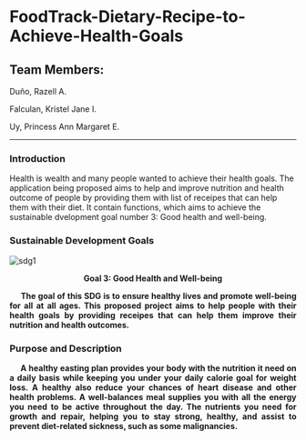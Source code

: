 # FoodTrack-Dietary-Recipe-to-Achieve-Health-Goals

<h2> Team Members:</h2>
<p>Duño, Razell A.</p>
<p>Falculan, Kristel Jane I.</p>
<p>Uy, Princess Ann Margaret E.</p>

***

<h3>Introduction</h3>

<p>Health is wealth and many people wanted to achieve their health goals. The application being proposed aims to help and improve nutrition and health outcome of people by providing them with list of receipes that can help them with their diet. It contain functions, which aims to achieve the sustainable dvelopment goal number 3: Good health and well-being.</p>

<h3>Sustainable Development Goals</h3>

![sdg1](https://github.com/PrncssAnnMrgrtUy/FoodTrack-Dietary-Recipe-to-Achieve-Health-Goals/assets/114508738/5f0b76e4-326e-4745-ba45-8eba1228852d)

<p></p>
<p align="center"><strong>Goal 3: Good Health and Well-being</p>
<p align="justify">&nbsp;&nbsp;&nbsp;&nbsp;&nbsp;The goal of this SDG is to ensure healthy lives and promote well-being for all at all ages. This proposed project aims to help people with their health goals by providing receipes that can help them improve their nutrition and health outcomes.</p>




<h3>Purpose and Description</h3>
<p align="justify">&nbsp;&nbsp;&nbsp;&nbsp;&nbsp;A healthy easting plan provides your body with the nutrition it need on a daily basis while keeping you under your daily calorie goal for weight loss. A healthy also reduce your chances of heart disease and other health problems. A well-balances meal supplies you with all the energy you need to be active throughout the day. The nutrients you need for growth and repair, helping you to stay strong, healthy, and assist to prevent diet-related sickness, such as some malignancies.</p>


